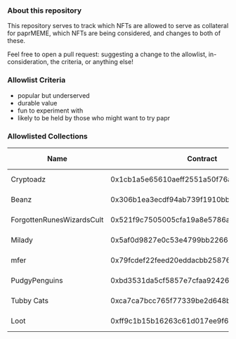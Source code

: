 ### About this repository 
This repository serves to track which NFTs are allowed to serve as collateral for paprMEME, which NFTs are being considered, and changes to both of these. 

Feel free to open a pull request: suggesting a change to the allowlist, in-consideration, the criteria, or anything else! 

### Allowlist Criteria
- popular but underserved
- durable value
- fun to experiment with
- likely to be held by those who might want to try papr

### Allowlisted Collections
| Name                      | Contract                                   | Date Added |
|---------------------------|--------------------------------------------|------------|
| Cryptoadz                 | 0x1cb1a5e65610aeff2551a50f76a87a7d3fb649c6 | 2023-02-09 |
| Beanz                     | 0x306b1ea3ecdf94ab739f1910bbda052ed4a9f949 | 2023-02-09 |
| ForgottenRunesWizardsCult | 0x521f9c7505005cfa19a8e5786a9c3c9c9f5e6f42 | 2023-02-09 |
| Milady                    | 0x5af0d9827e0c53e4799bb226655a1de152a425a5 | 2023-02-09 |
| mfer                      | 0x79fcdef22feed20eddacbb2587640e45491b757f | 2023-02-09 |
| PudgyPenguins             | 0xbd3531da5cf5857e7cfaa92426877b022e612cf8 | 2023-02-09 |
| Tubby Cats                | 0xca7ca7bcc765f77339be2d648ba53ce9c8a262bd | 2023-02-09 |
| Loot                      | 0xff9c1b15b16263c61d017ee9f65c50e4ae0113d7 | 2023-02-09 |
